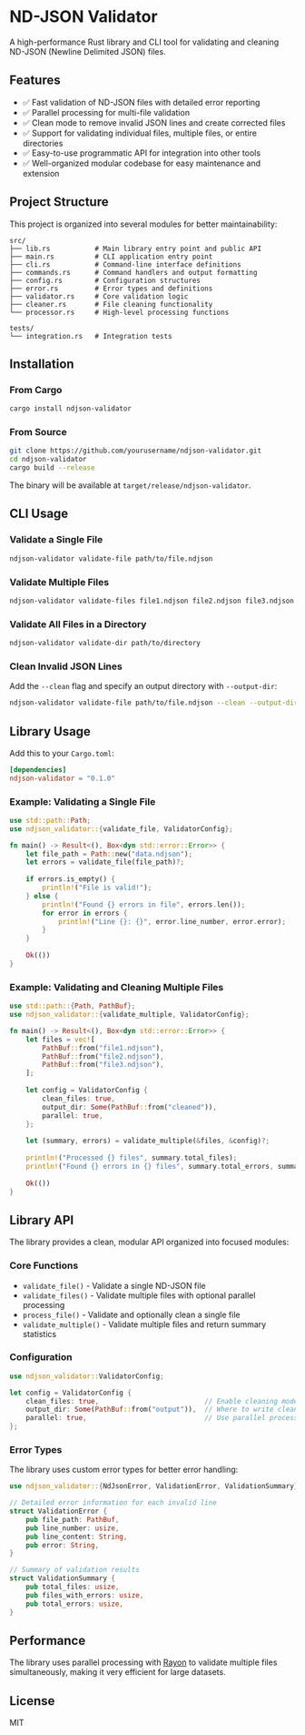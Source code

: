 # ND-JSON Validator

A high-performance Rust library and CLI tool for validating and cleaning ND-JSON (Newline Delimited JSON) files.

## Features

- ✅ Fast validation of ND-JSON files with detailed error reporting
- ✅ Parallel processing for multi-file validation
- ✅ Clean mode to remove invalid JSON lines and create corrected files
- ✅ Support for validating individual files, multiple files, or entire directories
- ✅ Easy-to-use programmatic API for integration into other tools
- ✅ Well-organized modular codebase for easy maintenance and extension

## Project Structure

This project is organized into several modules for better maintainability:

```
src/
├── lib.rs           # Main library entry point and public API
├── main.rs          # CLI application entry point
├── cli.rs           # Command-line interface definitions
├── commands.rs      # Command handlers and output formatting
├── config.rs        # Configuration structures
├── error.rs         # Error types and definitions
├── validator.rs     # Core validation logic
├── cleaner.rs       # File cleaning functionality
└── processor.rs     # High-level processing functions

tests/
└── integration.rs   # Integration tests
```

## Installation

### From Cargo

```bash
cargo install ndjson-validator
```

### From Source

```bash
git clone https://github.com/yourusername/ndjson-validator.git
cd ndjson-validator
cargo build --release
```

The binary will be available at `target/release/ndjson-validator`.

## CLI Usage

### Validate a Single File

```bash
ndjson-validator validate-file path/to/file.ndjson
```

### Validate Multiple Files

```bash
ndjson-validator validate-files file1.ndjson file2.ndjson file3.ndjson
```

### Validate All Files in a Directory

```bash
ndjson-validator validate-dir path/to/directory
```

### Clean Invalid JSON Lines

Add the `--clean` flag and specify an output directory with `--output-dir`:

```bash
ndjson-validator validate-file path/to/file.ndjson --clean --output-dir path/to/output
```

## Library Usage

Add this to your `Cargo.toml`:

```toml
[dependencies]
ndjson-validator = "0.1.0"
```

### Example: Validating a Single File

```rust
use std::path::Path;
use ndjson_validator::{validate_file, ValidatorConfig};

fn main() -> Result<(), Box<dyn std::error::Error>> {
    let file_path = Path::new("data.ndjson");
    let errors = validate_file(file_path)?;
    
    if errors.is_empty() {
        println!("File is valid!");
    } else {
        println!("Found {} errors in file", errors.len());
        for error in errors {
            println!("Line {}: {}", error.line_number, error.error);
        }
    }
    
    Ok(())
}
```

### Example: Validating and Cleaning Multiple Files

```rust
use std::path::{Path, PathBuf};
use ndjson_validator::{validate_multiple, ValidatorConfig};

fn main() -> Result<(), Box<dyn std::error::Error>> {
    let files = vec![
        PathBuf::from("file1.ndjson"),
        PathBuf::from("file2.ndjson"),
        PathBuf::from("file3.ndjson"),
    ];
    
    let config = ValidatorConfig {
        clean_files: true,
        output_dir: Some(PathBuf::from("cleaned")),
        parallel: true,
    };
    
    let (summary, errors) = validate_multiple(&files, &config)?;
    
    println!("Processed {} files", summary.total_files);
    println!("Found {} errors in {} files", summary.total_errors, summary.files_with_errors);
    
    Ok(())
}
```

## Library API

The library provides a clean, modular API organized into focused modules:

### Core Functions

- `validate_file()` - Validate a single ND-JSON file
- `validate_files()` - Validate multiple files with optional parallel processing
- `process_file()` - Validate and optionally clean a single file
- `validate_multiple()` - Validate multiple files and return summary statistics

### Configuration

```rust
use ndjson_validator::ValidatorConfig;

let config = ValidatorConfig {
    clean_files: true,                          // Enable cleaning mode
    output_dir: Some(PathBuf::from("output")),  // Where to write cleaned files
    parallel: true,                             // Use parallel processing
};
```

### Error Types

The library uses custom error types for better error handling:

```rust
use ndjson_validator::{NdJsonError, ValidationError, ValidationSummary};

// Detailed error information for each invalid line
struct ValidationError {
    pub file_path: PathBuf,
    pub line_number: usize,
    pub line_content: String,
    pub error: String,
}

// Summary of validation results
struct ValidationSummary {
    pub total_files: usize,
    pub files_with_errors: usize,
    pub total_errors: usize,
}
```

## Performance

The library uses parallel processing with [Rayon](https://github.com/rayon-rs/rayon) to validate multiple files simultaneously, making it very efficient for large datasets.

## License

MIT
